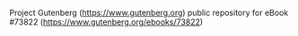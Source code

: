 Project Gutenberg (https://www.gutenberg.org) public repository for eBook #73822 (https://www.gutenberg.org/ebooks/73822)
